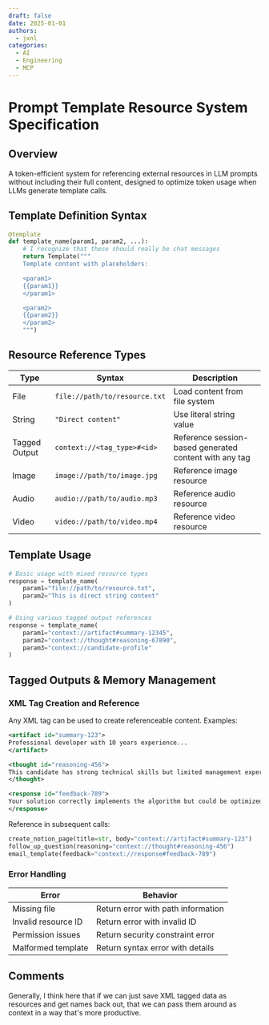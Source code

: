 ```yaml
---
draft: false
date: 2025-01-01
authors:
  - jxnl
categories:
  - AI
  - Engineering
  - MCP
---
```


# Prompt Template Resource System Specification

## Overview

A token-efficient system for referencing external resources in LLM prompts without including their full content, designed to optimize token usage when LLMs generate template calls.

<!-- more -->

## Template Definition Syntax

```python
@template
def template_name(param1, param2, ...):
    # I recognize that these should really be chat messages
    return Template("""
    Template content with placeholders:

    <param1>
    {{param1}}
    </param1>

    <param2>
    {{param2}}
    </param2>
    """)
```

## Resource Reference Types

| Type          | Syntax                        | Description                                            |
| ------------- | ----------------------------- | ------------------------------------------------------ |
| File          | `file://path/to/resource.txt` | Load content from file system                          |
| String        | `"Direct content"`            | Use literal string value                               |
| Tagged Output | `context://<tag_type>#<id>`   | Reference session-based generated content with any tag |
| Image         | `image://path/to/image.jpg`   | Reference image resource                               |
| Audio         | `audio://path/to/audio.mp3`   | Reference audio resource                               |
| Video         | `video://path/to/video.mp4`   | Reference video resource                               |

## Template Usage

```python
# Basic usage with mixed resource types
response = template_name(
    param1="file://path/to/resource.txt",
    param2="This is direct string content"
)

# Using various tagged output references
response = template_name(
    param1="context://artifact#summary-12345",
    param2="context://thought#reasoning-67890",
    param3="context://candidate-profile"
)
```

## Tagged Outputs & Memory Management

### XML Tag Creation and Reference

Any XML tag can be used to create referenceable content. Examples:

```xml
<artifact id="summary-123">
Professional developer with 10 years experience...
</artifact>

<thought id="reasoning-456">
This candidate has strong technical skills but limited management experience.
</thought>

<response id="feedback-789">
Your solution correctly implements the algorithm but could be optimized further.
</response>
```

Reference in subsequent calls:

```python
create_notion_page(title=str, body="context://artifact#summary-123")
follow_up_question(reasoning="context://thought#reasoning-456")
email_template(feedback="context://response#feedback-789")
```

### Error Handling

| Error               | Behavior                           |
| ------------------- | ---------------------------------- |
| Missing file        | Return error with path information |
| Invalid resource ID | Return error with invalid ID       |
| Permission issues   | Return security constraint error   |
| Malformed template  | Return syntax error with details   |

## Comments

Generally, I think here that if we can just save XML tagged data as resources and get names back out, that we can pass them around as context in a way that's more productive.
